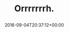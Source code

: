 ---
retweeted: false
source: <a href="http://mvilla.it/fenix" rel="nofollow">Fenix for Android</a>
entities:
  user_mentions: []
  urls: []
  symbols: []
  media:
  - expanded_url: https://twitter.com/bascht/status/772533998732075008/photo/1
    indices:
    - '11'
    - '34'
    url: https://t.co/SH6IGJZHl8
    media_url: http://pbs.twimg.com/media/CriXkqoXYAY3sfG.jpg
    id_str: '772533992268718086'
    id: '772533992268718086'
    media_url_https: https://pbs.twimg.com/media/CriXkqoXYAY3sfG.jpg
    sizes:
      medium:
        w: '1200'
        h: '897'
        resize: fit
      small:
        w: '680'
        h: '508'
        resize: fit
      thumb:
        w: '150'
        h: '150'
        resize: crop
      large:
        w: '1600'
        h: '1196'
        resize: fit
    type: photo
    display_url: pic.twitter.com/SH6IGJZHl8
  hashtags: []
display_text_range:
- '0'
- '34'
favorite_count: '1'
id_str: '772533998732075008'
truncated: false
retweet_count: '0'
id: '772533998732075008'
possibly_sensitive: false
created_at: Sun Sep 04 20:37:12 +0000 2016
favorited: false
full_text: Orrrrrrrh.
lang: und
extended_entities:
  media:
  - expanded_url: https://twitter.com/bascht/status/772533998732075008/photo/1
    indices:
    - '11'
    - '34'
    url: https://t.co/SH6IGJZHl8
    media_url: http://pbs.twimg.com/media/CriXkqoXYAY3sfG.jpg
    id_str: '772533992268718086'
    id: '772533992268718086'
    media_url_https: https://pbs.twimg.com/media/CriXkqoXYAY3sfG.jpg
    sizes:
      medium:
        w: '1200'
        h: '897'
        resize: fit
      small:
        w: '680'
        h: '508'
        resize: fit
      thumb:
        w: '150'
        h: '150'
        resize: crop
      large:
        w: '1600'
        h: '1196'
        resize: fit
    type: photo
    display_url: pic.twitter.com/SH6IGJZHl8
tags:
- pesos/twitter
date: '2016-09-04T20:37:12+00:00'
src: https://twitter.com/bascht/status/772533998732075008
original_url: https://twitter.com/bascht/status/772533998732075008
type: twitter_tweet
media_url: https://img.bascht.com/twitter/pbs.twimg.com/media/CriXkqoXYAY3sfG.jpg
text: Orrrrrrrh.
title: 'Orrrrrrrh.

  '

---